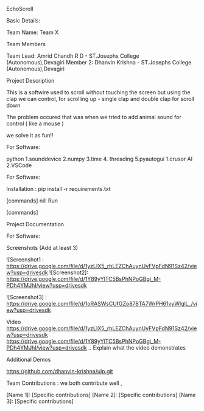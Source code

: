 EchoScroll

Basic Details:

Team Name: Team X 

Team Members

Team Lead: Amrid Chandh R D  - ST.Josephs College (Autonomous),Devagiri
Member 2: Dhanvin Krishna - ST.Josephs College (Autonomous),Devagiri 

Project Description

This is a softwire used to scroll without touching the screen but using the clap we can control, for scrolling up - single clap and double clap for scroll down 

 
The problem occured that was when we tried to add animal sound for control ( like a mouse )


we solve it as fun!!

For Software:

python 
1.sounddevice
2.numpy 
3.time 
4. threading
5.pyautogui
1.crusor AI 
2.VSCode


For Software:

Installation : pip install -r requirements.txt
               

[commands]
nill 
Run

[commands]

Project Documentation

For Software:

Screenshots (Add at least 3)

![Screenshot1 : 
https://drive.google.com/file/d/1yzLIX5_rhLEZChAuynUvFVpFdN91Sz42/view?usp=drivesdk
![Screenshot2]: https://drive.google.com/file/d/1Y89yYlTC5BsPhNPoGBgi_M-PDh4YMJhl/view?usp=drivesdk

![Screenshot3] : https://drive.google.com/file/d/1oRASWsCUfGZo878TA7WrPH61vyWlglL_/view?usp=drivesdk

Video
https://drive.google.com/file/d/1yzLIX5_rhLEZChAuynUvFVpFdN91Sz42/view?usp=drivesdk
https://drive.google.com/file/d/1Y89yYlTC5BsPhNPoGBgi_M-PDh4YMJhl/view?usp=drivesdk ..  Explain what the video demonstrates

Additional Demos

https://github.com/dhanvin-krishna/ulp.git

Team Contributions : we both contribute well , 

[Name 1]: [Specific contributions]
[Name 2]: [Specific contributions]
[Name 3]: [Specific contributions]
